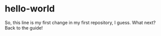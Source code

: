 # hello-world

So, this line is my first change in my first repository, I guess. What next? Back to the guide!
